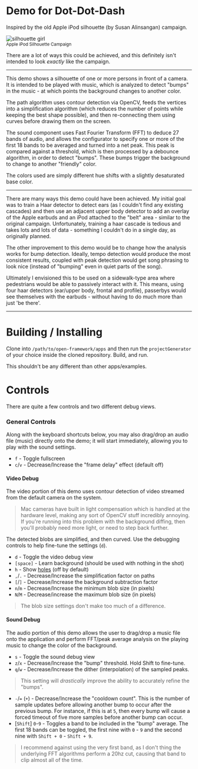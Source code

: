 # Demo for Dot-Dot-Dash

Inspired by the old Apple iPod silhouette (by Susan Alinsangan) campaign.

![silhouette girl](http://www.onewomanmarketing.com/wp-content/uploads/2009/08/090803-AppleExample.jpg)<br>
<sup>Apple iPod Silhouette Campaign</sup>

There are a lot of ways this could be achieved, and this definitely isn't
intended to look *exactly* like the campaign.

---

This demo shows a silhouette of one or more persons in front of a camera.
It is intended to be played with music, which is analyzed to detect "bumps"
in the music - at which points the background changes to another color.

The path algorithm uses contour detection via OpenCV, feeds the vertices into
a simplification algorithm (which reduces the number of points while keeping
the best shape possible), and then re-connecting them using curves before
drawing them on the screen.

The sound component uses Fast Fourier Transform (FFT) to deduce 27 bands of
audio, and allows the configurator to specify one or more of the first 18 bands
to be averaged and turned into a net peak. This peak is compared against a
threshold, which is then processed by a debounce algorithm, in order to detect
"bumps". These bumps trigger the background to change to another "friendly"
color.

The colors used are simply different hue shifts with a slightly desaturated
base color.

---

There are many ways this demo could have been achieved. My initial goal was to
train a Haar detector to detect ears (as I couldn't find any existing cascades)
and then use an adjacent upper body detector to add an overlay of the Apple
earbuds and an iPod attached to the "belt" area - similar to the original
campaign. Unfortunately, training a haar cascade is tedious and takes lots and
lots of data - something I couldn't do in a single day, as originally planned.

The other improvement to this demo would be to change how the analysis works for
bump detection. Ideally, tempo detection would produce the most consistent
results, coupled with peak detection would get song phrasing to look nice
(instead of "bumping" even in quiet parts of the song).

Ultimately I envisioned this to be used on a sidewalk-type area where
pedestrians would be able to passively interact with it. This means, using
four haar detectors (ear/upper body, frontal and profile), passerbys would
see themselves with the earbuds - without having to do much more than just 'be
there'.

---

# Building / Installing
Clone into `/path/to/open-framework/apps` and then run the `projectGenerator` of
your choice inside the cloned repository. Build, and run.

This shouldn't be any different than other apps/examples.

# Controls
There are quite a few controls and two different debug views.

### General Controls
Along with the keyboard shortcuts below, you may also drag/drop an audio file
(music) directly onto the demo; it will start immediately, allowing you to
play with the sound settings.

- `f` - Toggle fullscreen
- `c`/`v` - Decrease/Increase the "frame delay" effect (default off)

#### Video Debug
The video portion of this demo uses contour detection of video streamed from
the default camera on the system.

> Mac cameras have built in light compensation which is handled at the hardware
> level, making any sort of OpenCV stuff incredibly annoying. If you're running
> into this problem with the background diffing, then you'll probably need more
> light, or need to step back further.

The detected blobs are simplified, and then curved. Use the debugging controls
to help fine-tune the settings (`d`).

- `d` - Toggle the video debug view
- `[space]` - Learn background (should be used with nothing in the shot)
- `h` - Show [holes](http://openframeworks.cc/documentation/ofxOpenCv/ofxCvContourFinder.html#!show_findContours) (off by default)
- `,`/`.` - Decrease/Increase the simplification factor on paths
- `[`/`]` - Decrease/Increase the background subtraction factor
- `n`/`m` - Decrease/Increase the minimum blob size (in pixels)
- `N`/`M` - Decrease/increase the maximum blob size (in pixels)

> The blob size settings don't make too much of a difference.

#### Sound Debug
The audio portion of this demo allows the user to drag/drop a music file onto
the application and perform FFT/peak average analysis on the playing music
to change the color of the background.

- `s` - Toggle the sound debug view
- `z`/`x` - Decrease/Increase the "bump" threshold. Hold Shift to fine-tune.
- `q`/`w` - Decrease/Increase the dither (interpolation) of the sampled peaks.

> This setting will *drastically* improve the ability to accurately refine
> the "bumps".

- `-`/`=` (`+`) - Decrease/Increase the "cooldown count". This is the number of
  sample updates before allowing another bump to occur after the previous bump.
  For instance, if this is at `5`, then every bump will cause a forced timeout
  of five more samples before another bump can occur.
- [`Shift`] `0`-`9` - Toggles a band to be included in the "bump" average.
  The first 18 bands can be toggled, the first nine with `0` - `9` and the
  second nine with `Shift + 0` - `Shift + 9`.

> I recommend against using the very first band, as I don't thing the underlying
  FFT algorithms perform a 20hz cut, causing that band to clip almost all of the
  time.
